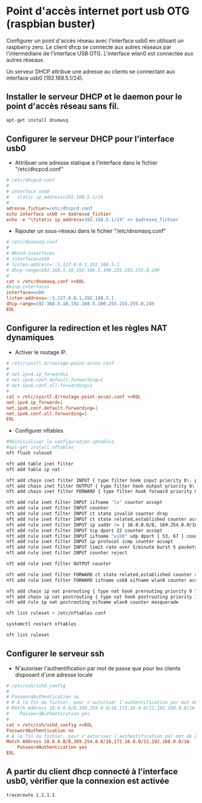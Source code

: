 # Point d'accès internet port usb OTG (raspbian buster)

Configurer un point d'accès réseau avec l'interface usb0 en utilisant un raspberry zero. Le client dhcp se connecte aux autres réseaux par l'intermédiaire de l'interface USB OTG. L'interface wlan0 est connectée aux autres réseaux.

Un serveur DHCP attribue une adresse au clients se connectant aux interface usb0 (192.168.5.1/24).

## Installer le serveur DHCP et le daemon pour le point d'accès réseau sans fil.

```bash
apt-get install dnsmasq
```

## Configurer le serveur DHCP pour l'interface usb0

* Attribuer une adresse statique à l'interface dans le fichier "/etc/dhcpcd.conf"

```ini
# /etc/dhcpcd.conf
#
# interface usb0
#   static ip_address=192.168.5.1/24
#
adresse_fichier=/etc/dhcpcd.conf
echo interface usb0 >> $adresse_fichier
echo -e "\tstatic ip_address=192.168.5.1/24" >> $adresse_fichier
```

* Rajouter un sous-réseau dans le fichier "/etc/dnsmasq.conf"

```ini
# /etc/dnsmasq.conf
#
# #bind-interfaces
# interface=usb0
# listen-address=::1,127.0.0.1,192.168.5.1
# dhcp-range=192.168.5.10,192.168.5.100,255.255.255.0,24h
#
cat > /etc/dnsmasq.conf <<EOL
#bind-interfaces
interface=usb0
listen-address=::1,127.0.0.1,192.168.5.1
dhcp-range=192.168.5.10,192.168.5.100,255.255.255.0,24h
EOL
```

## Configurer la redirection et les règles NAT dynamiques

* Activer le routage IP.

```ini
# /etc/sysctl.d/routage-point-acces.conf
#
# net.ipv4.ip_forward=1
# net.ipv6.conf.default.forwarding=1
# net.ipv6.conf.all.forwarding=1
#
cat > /etc/sysctl.d/routage-point-acces.conf <<EOL
net.ipv4.ip_forward=1
net.ipv6.conf.default.forwarding=1
net.ipv6.conf.all.forwarding=1
EOL
```

* Configurer nftables

```bash
#Réinitialiser la configuration iptables
#apt-get install nftables
nft flush ruleset

nft add table inet filter
nft add table ip nat

nft add chain inet filter INPUT { type filter hook input priority 0\; policy drop\; }
nft add chain inet filter OUTPUT { type filter hook output priority 0\; policy accept\; }
nft add chain inet filter FORWARD { type filter hook forward priority 0\; policy drop\; }

nft add rule inet filter INPUT iifname "lo" counter accept
nft add rule inet filter INPUT counter
nft add rule inet filter INPUT ct state invalid counter drop
nft add rule inet filter INPUT ct state related,established counter accept
nft add rule inet filter INPUT ip saddr != { 10.0.0.0/8, 169.254.0.0/16, 172.16.0.0/12, 192.168.0.0/16 } tcp dport 22 limit rate over 1/minute counter drop
nft add rule inet filter INPUT tcp dport 22 counter accept
nft add rule inet filter INPUT iifname "usb0" udp dport { 53, 67 } counter accept
nft add rule inet filter INPUT ip protocol icmp counter accept
nft add rule inet filter INPUT limit rate over 5/minute burst 5 packets counter log prefix \"inettables paquet rejeté: \" level debug
nft add rule inet filter INPUT counter reject

nft add rule inet filter OUTPUT counter

nft add rule inet filter FORWARD ct state related,established counter accept
nft add rule inet filter FORWARD iifname usb0 oifname wlan0 counter accept

nft add chain ip nat prerouting { type nat hook prerouting priority 0 \; }
nft add chain ip nat postrouting { type nat hook postrouting priority 100 \; }
nft add rule ip nat postrouting oifname wlan0 counter masquerade

nft list ruleset > /etc/nftables.conf

systemctl restart nftables

nft list ruleset
```

## Configurer le serveur ssh

* N'autoriser l'authentification par mot de passe que pour les clients disposant d'une adresse locale

```ini
# /etc/ssh/sshd_config
#
# PasswordAuthentication no
# # A la fin du fichier, pour n'autoriser l'authentification par mot de passe que pour les clients disposant d'une adresse locale, ajouter :
# Match Address 10.0.0.0/8,169.254.0.0/16,172.16.0.0/12,192.168.0.0/16
#    PasswordAuthentication yes
#
cat > /etc/ssh/sshd_config <<EOL
PasswordAuthentication no
# A la fin du fichier, pour n'autoriser l'authentification par mot de passe que pour les clients disposant d'une adresse locale, ajouter :
Match Address 10.0.0.0/8,169.254.0.0/16,172.16.0.0/12,192.168.0.0/16
    PasswordAuthentication yes
EOL
```

## A partir du client dhcp connecté à l'interface usb0, vérifier que la connexion est activée

```bash
traceroute 1.1.1.1
```
